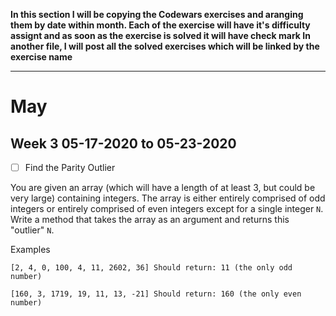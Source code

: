 **In this section I will be copying the Codewars exercises and aranging them by date within month.
Each of the exercise will have it's difficulty assignt and as soon as the exercise is solved it will have check mark
In another file, I will post all the solved exercises which will be linked by the exercise name**

----------
# May
## Week 3 05-17-2020 to 05-23-2020

- [ ] Find the Parity Outlier

You are given an array (which will have a length of at least 3, but could be very large) containing integers. The array is either entirely comprised of odd integers or entirely comprised of even integers except for a single integer `N`. Write a method that takes the array as an argument and returns this "outlier" `N`.

Examples

`[2, 4, 0, 100, 4, 11, 2602, 36]
Should return: 11 (the only odd number)`


`[160, 3, 1719, 19, 11, 13, -21]
Should return: 160 (the only even number)`

